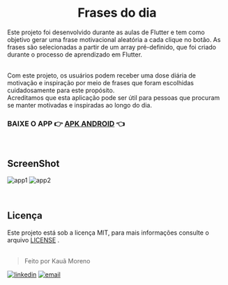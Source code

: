 
<h1 align="center">Frases do dia</h1>
Este projeto foi desenvolvido durante as aulas de Flutter e tem como objetivo gerar uma frase motivacional aleatória a cada clique no botão.
As frases são selecionadas a partir de um array pré-definido, que foi criado durante o processo de aprendizado em Flutter. <br><br>

Com este projeto, os usuários podem receber uma dose diária de motivação e inspiração por meio de frases que foram escolhidas cuidadosamente para este propósito.<br> Acreditamos que esta aplicação pode ser útil para pessoas que procuram se manter motivadas e inspiradas ao longo do dia.

### BAIXE O APP 👉 [APK ANDROID](app.apk) 👈 

<br>


## ScreenShot

![app1](https://github.com/kauamoreno/app-frases-motivacionais/assets/119445003/356cbf46-e0c4-4f2f-a7b2-238718df2721)
![app2](https://github.com/kauamoreno/app-frases-motivacionais/assets/119445003/e35b2628-2c04-4484-a7fc-3226df92bdfb)



<br>

## Licença
Este projeto está sob a licença MIT, para mais informações consulte o arquivo [LICENSE](LICENSE) .
<br><br>

> Feito por Kauã Moreno 

[![linkedin](https://img.shields.io/badge/LinkedIn-0077B5?style=for-the-badge&logo=linkedin&logoColor=white)](https://www.linkedin.com/in/kauamoreno/)
[![email](https://img.shields.io/badge/Gmail-D14836?style=for-the-badge&logo=gmail&logoColor=white)](mailto:kaua.moreno2005@gmail.com)
